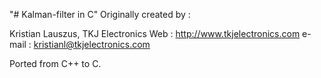"# Kalman-filter in C" 
Originally created by :

 Kristian Lauszus, TKJ Electronics
 Web      :  http://www.tkjelectronics.com
 e-mail   :  kristianl@tkjelectronics.com
 
 Ported from C++ to C.
